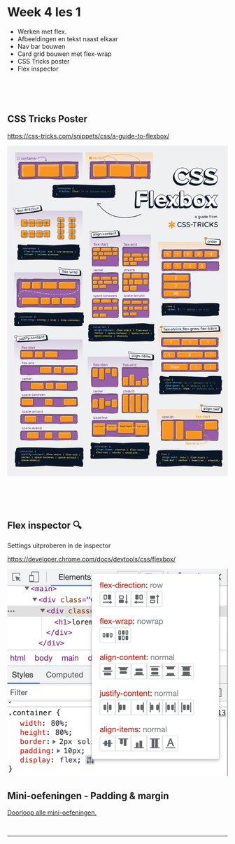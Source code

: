 # Week 4 les 1

- Werken met flex. 
- Afbeeldingen en tekst naast elkaar
- Nav bar bouwen
- Card grid bouwen met flex-wrap
- CSS Tricks poster
- Flex inspector

<br><br><br>

## CSS Tricks Poster

https://css-tricks.com/snippets/css/a-guide-to-flexbox/

![flex-boy](./css-flexbox-poster.png)

<br><br><br>

## Flex inspector 🔍

Settings uitproberen in de inspector

https://developer.chrome.com/docs/devtools/css/flexbox/

![inspect-flex](./flex-inspector.png)

## Mini-oefeningen - Padding & margin

[Doorloop alle mini-oefeningen.](./mini-oefeningen/flexbox)

<br><hr><br>